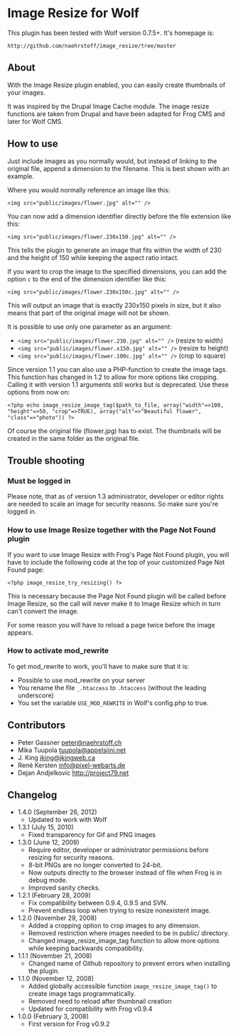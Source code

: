 Image Resize for Wolf
=====================

This plugin has been tested with Wolf version 0.7.5+. It's homepage is:

`http://github.com/naehrstoff/image_resize/tree/master`


About
-----

With the Image Resize plugin enabled, you can easily create thumbnails of your images.

It was inspired by the Drupal Image Cache module. The image resize functions are taken from Drupal and have been adapted for Frog CMS and later for Wolf CMS.


How to use
----------

Just include images as you normally would, but instead of linking to the original file, append a dimension to the filename. This is best shown with an example.

Where you would normally reference an image like this:

`<img src="public/images/flower.jpg" alt="" />`

You can now add a dimension identifier directly before the file extension like this:

`<img src="public/images/flower.230x150.jpg" alt="" />`

This tells the plugin to generate an image that fits within the width of 230 and the height of 150 while keeping the aspect ratio intact.

If you want to crop the image to the specified dimensions, you can add the option `c` to the end of the dimension identifier like this:

`<img src="public/images/flower.230x150c.jpg" alt="" />`

This will output an image that is exactly 230x150 pixels in size, but it also means that part of the original image will not be shown.

It is possible to use only one parameter as an argument:

* `<img src="public/images/flower.230.jpg" alt="" />` (resize to width)
* `<img src="public/images/flower.x150.jpg" alt="" />` (resize to height)
* `<img src="public/images/flower.100c.jpg" alt="" />` (crop to square)

Since version 1.1 you can also use a PHP-function to create the image tags. This function has changed in 1.2 to allow for more options like cropping. Calling it with version 1.1 arguments still works but is deprecated. Use these options from now on:

`<?php echo image_resize_image_tag($path_to_file, array("width"=>100, "height"=>50, "crop"=>TRUE), array("alt"=>"Beautiful flower", "class"=>"photo")) ?>`

Of course the original file (flower.jpg) has to exist. The thumbnails will be created in the same folder as the original file.


Trouble shooting
-----------------

### Must be logged in

Please note, that as of version 1.3 administrator, developer or editor rights are needed to scale an image for security reasons. So make sure you're logged in.

### How to use Image Resize together with the Page Not Found plugin

If you want to use Image Resize with Frog's Page Not Found plugin, you will have to include the following code at the top of your customized Page Not Found page:

`<?php image_resize_try_resizing() ?>`

This is necessary because the Page Not Found plugin will be called before Image Resize, so the call will never make it to Image Resize which in turn can't convert the image.

For some reason you will have to reload a page twice before the image appears.

### How to activate mod_rewrite

To get mod_rewrite to work, you'll have to make sure that it is:

* Possible to use mod_rewrite on your server
* You rename the file `_.htaccess` to `.htaccess` (without the leading underscore)
* You set the variable `USE_MOD_REWRITE` in Wolf's config.php to true.


Contributors
------------

* Peter Gassner <peter@naehrstoff.ch>
* Mika Tuupola <tuupola@appelsiini.net>
* J. King <jking@jkingweb.ca>
* René Kersten <info@pixel-webarts.de>
* Dejan Andjelkovic <http://project79.net>

Changelog
---------

* 1.4.0 (September 26, 2012)
	* Updated to work with Wolf
* 1.3.1 (July 15, 2010)
	* Fixed transparency for Gif and PNG images
* 1.3.0 (June 12, 2009)
	* Require editor, developer or administrator permissions before resizing for security reasons.
	* 8-bit PNGs are no longer converted to 24-bit.
	* Now outputs directly to the browser instead of file when Frog is in debug mode.
	* Improved sanity checks.
* 1.2.1 (February 28, 2009)
	* Fix compatibility between 0.9.4, 0.9.5 and SVN.
	* Prevent endless loop when trying to resize nonexistent image.
* 1.2.0 (November 29, 2008)
	* Added a cropping option to crop images to any dimension.
	* Removed restriction where images needed to be in public/ directory.
	* Changed image_resize_image_tag function to allow more options while keeping backwards compatibility.
* 1.1.1 (November 21, 2008)
	* Changed name of Github repository to prevent errors when installing the plugin.
* 1.1.0 (November 12, 2008)
	* Added globally accessible function `image_resize_image_tag()` to create image tags programmatically.
	* Removed need to reload after thumbnail creation
	* Updated for compatibility with Frog v0.9.4
* 1.0.0 (February 3, 2008)
	* First version for Frog v0.9.2